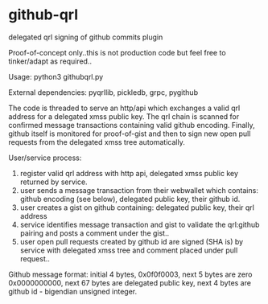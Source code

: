 # github-qrl
delegated qrl signing of github commits plugin

Proof-of-concept only..this is not production code but feel free to tinker/adapt as required..

Usage: python3 githubqrl.py

External dependencies: pyqrllib, pickledb, grpc, pygithub

The code is threaded to serve an http/api which exchanges a valid qrl address for a delegated xmss public key. The qrl chain is scanned for confirmed message transactions containing valid github encoding. Finally, github itself is monitored for proof-of-gist and then to sign new open pull requests from the delegated xmss tree automatically.

User/service process:
1. register valid qrl address with http api, delegated xmss public key returned by service.
2. user sends a message transaction from their webwallet which contains: github encoding (see below), delegated public key, their github id.
3. user creates a gist on github containing: delegated public key, their qrl address
4. service identifies message transaction and gist to validate the qrl:github pairing and posts a comment under the gist..
5. user open pull requests created by github id are signed (SHA is) by service with delegated xmss tree and comment placed under pull request..

Github message format: initial 4 bytes, 0x0f0f0003, next 5 bytes are zero 0x0000000000, next 67 bytes are delegated public key, next 4 bytes are github id -  bigendian unsigned integer.
